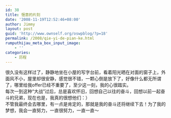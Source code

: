 ```yaml
---
id: 38
title: 惬意的片刻
date: '2008-11-19T12:52:46+08:00'
author: Jimmy
layout: post
guid: 'http://www.ownself.org/oswpblog/?p=18'
permalink: /2008/qie-yi-de-pian-ke.html
rumputhijau_meta_box_input_image:
    - ''
categories:
    - 历程
---
```


 很久没有这样过了，静静地坐在小屋的写字台前，看着阳光晒在对面的窗子上，外面风不小，屋里却很安静，感觉很不错，一颗心倒是放下了，好像什么都无所谓了，哪里给我offer已经不重要了，至少这一刻，我的心很踏实。  
 每次一到这种“大战”过后，总是喜欢怀旧，回想自己以往的奋斗，回想以前一起奋斗的兄弟，现在也是，我真的很想他们：）  
 不管我最终会去哪里，有一点是肯定的，那就是我的奋斗还将继续下去！为了我的梦想，我会一直努力，一直很努力，一直一直～